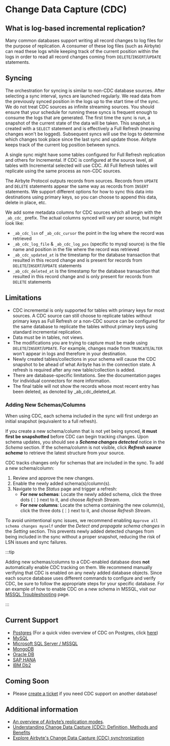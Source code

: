 # Change Data Capture (CDC)

## What is log-based incremental replication?

Many common databases support writing all record changes to log files for the purpose of replication. A consumer of these log files \(such as Airbyte\) can read these logs while keeping track of the current position within the logs in order to read all record changes coming from `DELETE`/`INSERT`/`UPDATE` statements.

## Syncing

The orchestration for syncing is similar to non-CDC database sources. After selecting a sync interval, syncs are launched regularly. We read data from the previously synced position in the logs up to the start time of the sync. We do not treat CDC sources as infinite streaming sources. You should ensure that your schedule for running these syncs is frequent enough to consume the logs that are generated. The first time the sync is run, a snapshot of the current state of the data will be taken. This snapshot is created with a `SELECT` statement and is effectively a Full Refresh (meaning changes won't be logged). Subsequent syncs will use the logs to determine which changes took place since the last sync and update those. Airbyte keeps track of the current log position between syncs.

A single sync might have some tables configured for Full Refresh replication and others for Incremental. If CDC is configured at the source level, all tables with Incremental selected will use CDC. All Full Refresh tables will replicate using the same process as non-CDC sources.

The Airbyte Protocol outputs records from sources. Records from `UPDATE` and `DELETE` statements appear the same way as records from `INSERT` statements. We support different options for how to sync this data into destinations using primary keys, so you can choose to append this data, delete in place, etc.

We add some metadata columns for CDC sources which all begin with the `_ab_cdc_` prefix. The actual columns synced will vary per source, but might look like:

- `_ab_cdc_lsn` of `_ab_cdc_cursor` the point in the log where the record was retrieved
- `_ab_cdc_log_file` & `_ab_cdc_log_pos` \(specific to mysql source\) is the file name and position in the file where the record was retrieved
- `_ab_cdc_updated_at` is the timestamp for the database transaction that resulted in this record change and is present for records from `DELETE`/`INSERT`/`UPDATE` statements
- `_ab_cdc_deleted_at` is the timestamp for the database transaction that resulted in this record change and is only present for records from `DELETE` statements

## Limitations

- CDC incremental is only supported for tables with primary keys for most sources. A CDC source can still choose to replicate tables without primary keys as Full Refresh or a non-CDC source can be configured for the same database to replicate the tables without primary keys using standard incremental replication.
- Data must be in tables, not views.
- The modifications you are trying to capture must be made using `DELETE`/`INSERT`/`UPDATE`. For example, changes made from `TRUNCATE`/`ALTER` won't appear in logs and therefore in your destination.
- Newly created tables/collections in your schema will cause the CDC snapshot to be ahead of what Airbyte has in the connection state. A refresh is required after any new table/collection is added.
- There are database-specific limitations. See the documentation pages for individual connectors for more information.
- The final table will not show the records whose most recent entry has been deleted, as denoted by _ab_cdc_deleted_at.

### Adding New Schemas/Columns

When using CDC, each schema included in the sync will first undergo an initial snapshot (equivalent to a full refresh).

If you create a new schema/column that is not yet being synced, **it must first be snapshotted** before CDC can begin tracking changes.
Upon schema updates, you should see a _**Schema changes detected**_ notice in the _Schema_ section.
If the schema/column is not visible, click _**Refresh source schema**_ to retrieve the latest structure from your source.

CDC tracks changes only for schemas that are included in the sync. To add a new schema/column:
1. Review and approve the new changes.
2. Enable the newly added schema(s)/column(s).
3. Navigate to the _Status_ page and trigger a refresh:
    - **For new schemas**: Locate the newly added schema, click the three dots (⋮) next to it, and choose _Refresh Stream_.
    - **For new columns**: Locate the schema containing the new column(s), click the three dots (⋮) next to it, and choose _Refresh Stream_.

To avoid unintentional sync issues, we recommend enabling `Approve all schema changes myself` under the
_Detect and propagate schema changes_ in the _Setting_ section. This prevents newly added detected changes from being included in the sync without a proper snapshot,
reducing the risk of LSN issues and sync failures.

:::tip

Adding new schemas/columns to a CDC-enabled database does **not** automatically enable CDC tracking on them.
We recommend manually verifying that CDC is enabled on any newly added database objects. Since each source database uses different commands to configure and verify CDC, be sure to follow the appropriate steps for your specific database.
For an example of how to enable CDC on a new schema in MSSQL, visit our [MSSQL Troubleshooting](https://docs.airbyte.com/integrations/sources/mssql/mssql-troubleshooting) page.

:::

## Current Support

- [Postgres](/integrations/sources/postgres) \(For a quick video overview of CDC on Postgres, click [here](https://www.youtube.com/watch?v=NMODvLgZvuE&ab_channel=Airbyte)\)
- [MySQL](/integrations/sources/mysql)
- [Microsoft SQL Server / MSSQL](/integrations/sources/mssql)
- [MongoDB](/integrations/sources/mongodb-v2)
- [Oracle DB](/integrations/enterprise-connectors/source-oracle-enterprise)
- [SAP HANA](/integrations/enterprise-connectors/source-sap-hana)
- [IBM Db2](/integrations/enterprise-connectors/source-db2)

## Coming Soon


- Please [create a ticket](https://github.com/airbytehq/airbyte/issues/new/choose) if you need CDC support on another database!

## Additional information

- [An overview of Airbyte’s replication modes](https://airbyte.com/blog/understanding-data-replication-modes).
- [Understanding Change Data Capture (CDC): Definition, Methods and Benefits](https://airbyte.com/blog/change-data-capture-definition-methods-and-benefits)
- [Explore Airbyte's Change Data Capture (CDC) synchronization](https://airbyte.com/tutorials/incremental-change-data-capture-cdc-replication)
